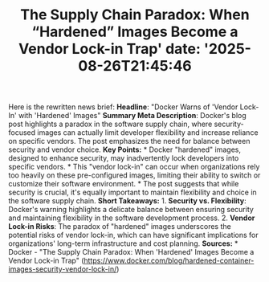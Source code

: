 ﻿---
title: "The Supply Chain Paradox: When “Hardened” Images Become a Vendor Lock-in Trap'
date: '2025-08-26T21:45:46"
category: "Markets"
summary: ""
slug: "the supply chain paradox when hardened images become a vendo"
source_urls:
  - "https://www.docker.com/blog/hardened-container-images-security-vendor-lock-in/"
seo:
  title: "The Supply Chain Paradox: When “Hardened” Images Become a Vendor Lock-in Trap | Hash n Hedge'
  description: '"
  keywords: ["news", "markets", "brief"]
---
Here is the rewritten news brief:  **Headline**: "Docker Warns of 'Vendor Lock-In' with 'Hardened' Images"  **Summary Meta Description**: Docker's blog post highlights a paradox in the software supply chain, where security-focused images can actually limit developer flexibility and increase reliance on specific vendors. The post emphasizes the need for balance between security and vendor choice.  **Key Points:**  * Docker "hardened" images, designed to enhance security, may inadvertently lock developers into specific vendors. * This "vendor lock-in" can occur when organizations rely too heavily on these pre-configured images, limiting their ability to switch or customize their software environment. * The post suggests that while security is crucial, it's equally important to maintain flexibility and choice in the software supply chain.  **Short Takeaways:**  1. **Security vs. Flexibility**: Docker's warning highlights a delicate balance between ensuring security and maintaining flexibility in the software development process. 2. **Vendor Lock-in Risks**: The paradox of "hardened" images underscores the potential risks of vendor lock-in, which can have significant implications for organizations' long-term infrastructure and cost planning.  **Sources:**  * Docker - "The Supply Chain Paradox: When 'Hardened' Images Become a Vendor Lock-in Trap" (https://www.docker.com/blog/hardened-container-images-security-vendor-lock-in/) 

